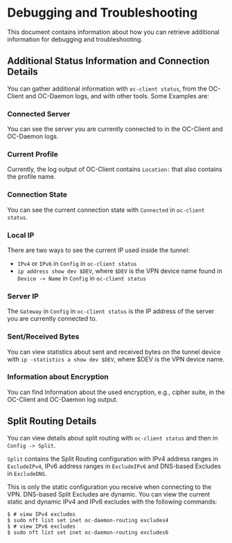 # Debugging and Troubleshooting

This document contains information about how you can retrieve additional
information for debugging and troubleshooting.

## Additional Status Information and Connection Details

You can gather additional information with `oc-client status`, from the
OC-Client and OC-Daemon logs, and with other tools. Some Examples are:

### Connected Server

You can see the server you are currently connected to in the OC-Client and
OC-Daemon logs.

### Current Profile

Currently, the log output of OC-Client contains `Location:` that also contains
the profile name.

### Connection State

You can see the current connection state with `Connected` in `oc-client
status`.

### Local IP

There are two ways to see the current IP used inside the tunnel:

- `IPv4` or `IPv6` in `Config` in `oc-client status`
- `ip address show dev $DEV`, where `$DEV` is the VPN device name found in
  `Device -> Name` in `Config` in `oc-client status`

### Server IP

The `Gateway` in `Config` in `oc-client status` is the IP address of the server
you are currently connected to.

### Sent/Received Bytes

You can view statistics about sent and received bytes on the tunnel device with
`ip -statistics a show dev $DEV`, where $DEV is the VPN device name.

### Information about Encryption

You can find Information about the used encryption, e.g., cipher suite, in the
OC-Client and OC-Daemon log output.

## Split Routing Details

You can view details about split routing with `oc-client status` and then in
`Config -> Split`.

`Split` contains the Split Routing configuration with IPv4 address ranges in
`ExcludeIPv4`, IPv6 address ranges in `ExcludeIPv6` and  DNS-based Excludes in
`ExcludeDNS`.

This is only the static configuration you receive when connecting to the VPN.
DNS-based Split Excludes are dynamic. You can view the current static and
dynamic IPv4 and IPv6 excludes with the following commands:

```console
$ # view IPv4 excludes
$ sudo nft list set inet oc-daemon-routing excludes4
$ # view IPv6 excludes
$ sudo nft list set inet oc-daemon-routing excludes6
```
